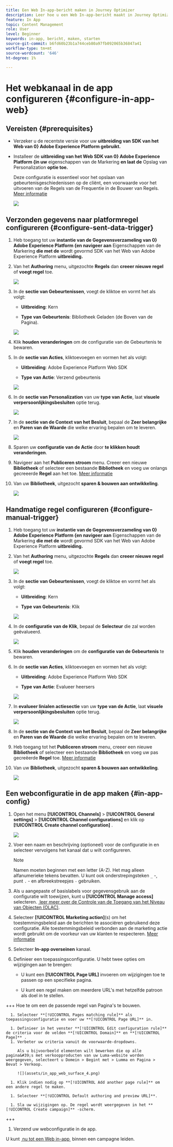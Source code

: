 ```yaml
---
title: Een Web In-app-bericht maken in Journey Optimizer
description: Leer hoe u een Web In-app-bericht maakt in Journey Optimizer
feature: In App
topic: Content Management
role: User
level: Beginner
keywords: in-app, bericht, maken, starten
source-git-commit: b6fd60b23b1a744ceb80a97fb092065b36847a41
workflow-type: tm+mt
source-wordcount: '646'
ht-degree: 1%

---
```



# Het webkanaal in de app configureren {#configure-in-app-web}

## Vereisten {#prerequisites}

* Verzeker u de recentste versie voor uw **uitbreiding van SDK van het Web van 0&rbrace; Adobe Experience Platform gebruikt.**

* Installeer de **uitbreiding van het Web SDK van 0&rbrace; Adobe Experience Platform &lbrace;in uw** eigenschappen van de Markering **en laat de** Opslag van Personalization **optie toe.**

  Deze configuratie is essentieel voor het opslaan van gebeurtenisgeschiedenissen op de cliënt, een voorwaarde voor het uitvoeren van de Regels van de Frequentie in de Bouwer van Regels. [Meer informatie](https://experienceleague.adobe.com/docs/experience-platform/tags/extensions/client/web-sdk/web-sdk-extension-configuration.html?lang=nl-NL)

  ![](assets/configure_web_inapp_1.png)

## Verzonden gegevens naar platformregel configureren {#configure-sent-data-trigger}

1. Heb toegang tot uw **instantie van de Gegevensverzameling van 0&rbrace; Adobe Experience Platform &lbrace;en navigeer aan** Eigenschappen van de Markering **die met de** wordt gevormd SDK van het Web van Adobe Experience Platform **uitbreiding.**

1. Van het **Authoring** menu, uitgezochte **Regels** dan **creeer nieuwe regel** of **voegt regel** toe.

   ![](assets/configure_web_inapp_2.png)

1. In de **sectie van Gebeurtenissen**, voegt de klik **&#x200B;**&#x200B;toe en vormt het als volgt:

   * **Uitbreiding**: Kern

   * **Type van Gebeurtenis**: Bibliotheek Geladen (de Boven van de Pagina).

   ![](assets/configure_web_inapp_3.png)

1. Klik **houden veranderingen** om de configuratie van de Gebeurtenis te bewaren.

1. In de **sectie van Acties**, klik **&#x200B;**&#x200B;toevoegen en vormen het als volgt:

   * **Uitbreiding**: Adobe Experience Platform Web SDK

   * **Type van Actie**: Verzend gebeurtenis

   ![](assets/configure_web_inapp_4.png)

1. In de **sectie van Personalization** van uw **type van Actie**, laat **visuele verpersoonlijkingsbesluiten** optie terug.

   ![](assets/configure_web_inapp_5.png)

1. In de **sectie van de Context van het Besluit**, bepaal de **Zeer belangrijke** en **Paren van de Waarde** die welke ervaring bepalen om te leveren.

   ![](assets/configure_web_inapp_6.png)

1. Sparen uw **configuratie van de Actie** door **te klikken houdt veranderingen**.

1. Navigeer aan het **Publiceren stroom** menu. Creeer een nieuwe **Bibliotheek** of selecteer een bestaande **Bibliotheek** en voeg uw onlangs gecreeerde **Regel** aan het toe. [Meer informatie](https://experienceleague.adobe.com/docs/experience-platform/tags/publish/libraries.html?lang=nl-NL#create-a-library)

1. Van uw **Bibliotheek**, uitgezocht **sparen &amp; bouwen aan ontwikkeling**.

   ![](assets/configure_web_inapp_7.png)

## Handmatige regel configureren {#configure-manual-trigger}

1. Heb toegang tot uw **instantie van de Gegevensverzameling van 0&rbrace; Adobe Experience Platform &lbrace;en navigeer aan** Eigenschappen van de Markering **die met de** wordt gevormd SDK van het Web van Adobe Experience Platform **uitbreiding.**

1. Van het **Authoring** menu, uitgezochte **Regels** dan **creeer nieuwe regel** of **voegt regel** toe.

   ![](assets/configure_web_inapp_8.png)

1. In de **sectie van Gebeurtenissen**, voegt de klik **&#x200B;**&#x200B;toe en vormt het als volgt:

   * **Uitbreiding**: Kern

   * **Type van Gebeurtenis**: Klik

   ![](assets/configure_web_inapp_9.png)

1. In de **configuratie van de Klik**, bepaal de **Selecteur** die zal worden geëvalueerd.

   ![](assets/configure_web_inapp_10.png)

1. Klik **houden veranderingen** om de **configuratie van de Gebeurtenis** te bewaren.

1. In de **sectie van Acties**, klik **&#x200B;**&#x200B;toevoegen en vormen het als volgt:

   * **Uitbreiding**: Adobe Experience Platform Web SDK

   * **Type van Actie**: Evalueer heersers

   ![](assets/configure_web_inapp_11.png)

1. In **evalueer linialen actiesectie** van uw **type van de Actie**, laat **visuele verpersoonlijkingsbesluiten** optie terug.

   ![](assets/configure_web_inapp_13.png)

1. In de **sectie van de Context van het Besluit**, bepaal de **Zeer belangrijke** en **Paren van de Waarde** die welke ervaring bepalen om te leveren.

1. Heb toegang tot het **Publiceren stroom** menu, creeer een nieuwe **Bibliotheek** of selecteer een bestaande **Bibliotheek** en voeg uw pas gecreëerde **Regel** toe. [Meer informatie](https://experienceleague.adobe.com/docs/experience-platform/tags/publish/libraries.html?lang=nl-NL#create-a-library)

1. Van uw **Bibliotheek**, uitgezocht **sparen &amp; bouwen aan ontwikkeling**.

   ![](assets/configure_web_inapp_14.png)

## Een webconfiguratie in de app maken {#in-app-config}

1. Open het menu **[!UICONTROL Channels]** > **[!UICONTROL General settings]** > **[!UICONTROL Channel configurations]** en klik op **[!UICONTROL Create channel configuration]** .

   ![](assets/in-app-web-config-1.png)

1. Voer een naam en beschrijving (optioneel) voor de configuratie in en selecteer vervolgens het kanaal dat u wilt configureren.

   >[!NOTE]
   >
   > Namen moeten beginnen met een letter (A-Z). Het mag alleen alfanumerieke tekens bevatten. U kunt ook onderstrepingsteken `_` -, punt `.` - en afbreekstreepjes `-` gebruiken.

1. Als u aangepaste of basislabels voor gegevensgebruik aan de configuratie wilt toewijzen, kunt u **[!UICONTROL Manage access]** selecteren. [&#x200B; leer meer over de Controle van de Toegang van het Niveau van Objecten (OLAC) &#x200B;](../administration/object-based-access.md).

1. Selecteer **[!UICONTROL Marketing action]**(s) om het toestemmingsbeleid aan de berichten te associëren gebruikend deze configuratie. Alle toestemmingsbeleid verbonden aan de marketing actie wordt gebruikt om de voorkeur van uw klanten te respecteren. [Meer informatie](../action/consent.md#surface-marketing-actions)

1. Selecteer **In-app overseinen** kanaal.

1. Definieer een toepassingsconfiguratie. U hebt twee opties om wijzigingen aan te brengen:

   * U kunt een **[!UICONTROL Page URL]** invoeren om wijzigingen toe te passen op een specifieke pagina.

   * U kunt een regel maken om meerdere URL&#39;s met hetzelfde patroon als doel in te stellen.

+++ Hoe te om een de passende regel van Pagina&#39;s te bouwen.

      1. Selecteer **[!UICONTROL Pages matching rule]** als toepassingsconfiguratie en voer uw **[!UICONTROL Page URL]** in.

      1. Definieer in het venster **[!UICONTROL Edit configuration rule]** de criteria voor de velden **[!UICONTROL Domain]** en **[!UICONTROL Page]** .
      1. Verbeter uw criteria vanuit de voorwaarde-dropdowns.

         Als u bijvoorbeeld elementen wilt bewerken die op alle pagina&#39;s met verkoopproducten van uw Luma-website worden weergegeven, selecteert u Domein > Begint met > Lumma en Pagina > Bevat > Verkoop.

         ![](assets/in_app_web_surface_4.png)

      1. Klik indien nodig op **[!UICONTROL Add another page rule]** om een andere regel te maken.

      1. Selecteer **[!UICONTROL Default authoring and preview URL]**.

      1. Sla uw wijzigingen op. De regel wordt weergegeven in het **[!UICONTROL Create campaign]** -scherm.

+++

1. Verzend uw webconfiguratie in de app.

U kunt [&#x200B; nu tot een Web in-app &#x200B;](../in-app/create-in-app-web.md) binnen een campagne leiden.
